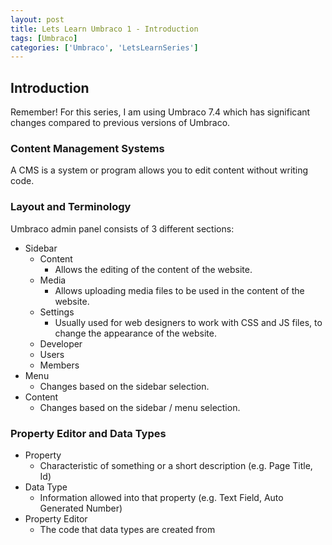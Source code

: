 ```yaml
---
layout: post
title: Lets Learn Umbraco 1 - Introduction
tags: [Umbraco]
categories: ['Umbraco', 'LetsLearnSeries']
---
```


## Introduction

Remember! For this series, I am using Umbraco 7.4 which has significant changes
compared to previous versions of Umbraco.

<!--more-->
### Content Management Systems
A CMS is a system or program allows you to edit content without writing code.

### Layout and Terminology
Umbraco admin panel consists of 3 different sections:

- Sidebar
    - Content
        - Allows the editing of the content of the website.
    - Media
        - Allows uploading media files to be used in the content of the website.
    - Settings
        - Usually used for web designers to work with CSS and JS files, to change
        the appearance of the website.
    - Developer
    - Users
    - Members
- Menu
    - Changes based on the sidebar selection.
- Content
    - Changes based on the sidebar / menu selection.

### Property Editor and Data Types
- Property
    - Characteristic of something or a short description (e.g. Page Title, Id)
- Data Type
    - Information allowed into that property (e.g. Text Field, Auto Generated Number)
- Property Editor
    - The code that data types are created from
